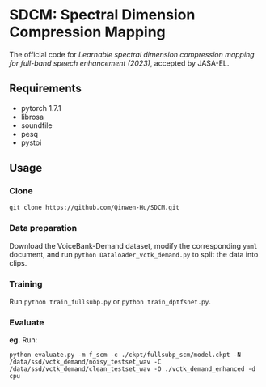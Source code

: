 # SDCM: Spectral Dimension Compression Mapping
The official code for *Learnable spectral dimension compression mapping for full-band speech enhancement (2023)*, accepted by JASA-EL.

## Requirements
+ pytorch 1.7.1
+ librosa
+ soundfile
+ pesq
+ pystoi


## Usage
### Clone
`git clone https://github.com/Qinwen-Hu/SDCM.git`
### Data preparation
Download the VoiceBank-Demand dataset, modify the corresponding `yaml` document, and run `python Dataloader_vctk_demand.py` to split the data into clips.
### Training
Run `python train_fullsubp.py` or  `python train_dptfsnet.py`.
### Evaluate
**eg.**
Run:
```
python evaluate.py -m f_scm -c ./ckpt/fullsubp_scm/model.ckpt -N /data/ssd/vctk_demand/noisy_testset_wav -C /data/ssd/vctk_demand/clean_testset_wav -O ./vctk_demand_enhanced -d cpu
```
